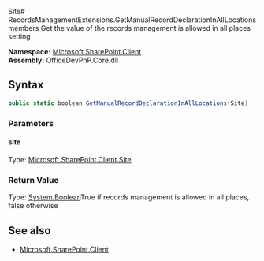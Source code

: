 Site# RecordsManagementExtensions.GetManualRecordDeclarationInAllLocations members
Get the value of the records management is allowed in all places setting  

**Namespace:** [Microsoft.SharePoint.Client](Microsoft.SharePoint.Client.md)  
**Assembly:** OfficeDevPnP.Core.dll  
## Syntax
```C#
public static boolean GetManualRecordDeclarationInAllLocations(Site)
```
### Parameters
#### site
Type: [Microsoft.SharePoint.Client.Site](Microsoft.SharePoint.Client.Site.md) 
#### 
### Return Value
Type: [System.Boolean](System.Boolean.md)True if records management is allowed in all places, false otherwise
## See also
- [Microsoft.SharePoint.Client](Microsoft.SharePoint.Client.md)

